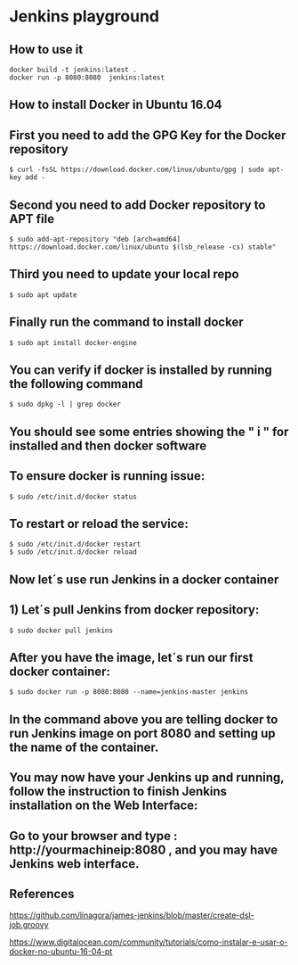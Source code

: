 # Jenkins playground

## How to use it

```
docker build -t jenkins:latest .
docker run -p 8080:8080  jenkins:latest 
```

## How to install Docker in Ubuntu 16.04

## First you need to add the GPG Key for the Docker repository

```
$ curl -fsSL https://download.docker.com/linux/ubuntu/gpg | sudo apt-key add -
```

## Second you need to add Docker repository to APT file

```
$ sudo add-apt-repository "deb [arch=amd64] https://download.docker.com/linux/ubuntu $(lsb_release -cs) stable"
```

## Third you need to update your local repo

```
$ sudo apt update
``` 

## Finally run the command to install docker

```
$ sudo apt install docker-engine
```

## You can verify if docker is installed by running the following command

```
$ sudo dpkg -l | grep docker
```

## You should see some entries showing the " i " for installed and then docker software

## To ensure docker is running issue:

```
$ sudo /etc/init.d/docker status
```

## To restart or reload the service:

```
$ sudo /etc/init.d/docker restart
$ sudo /etc/init.d/docker reload
```

## Now let´s use run Jenkins in a docker container

## 1) Let´s pull Jenkins from docker repository:

```
$ sudo docker pull jenkins
```

## After you have the image, let´s run our first docker container:

```
$ sudo docker run -p 8080:8080 --name=jenkins-master jenkins
```

## In the command above you are telling docker to run Jenkins image on port 8080 and setting up the name of the container. 

## You may now have your Jenkins up and running, follow the instruction to finish Jenkins installation on the Web Interface:

## Go to your browser and type : http://yourmachineip:8080 , and you may have Jenkins web interface. 



## References

https://github.com/linagora/james-jenkins/blob/master/create-dsl-job.groovy

https://www.digitalocean.com/community/tutorials/como-instalar-e-usar-o-docker-no-ubuntu-16-04-pt



